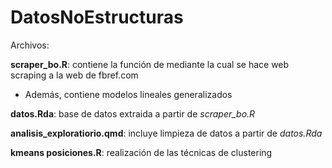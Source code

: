 # DatosNoEstructuras

Archivos:

**scraper_bo.R**: contiene la función de mediante la cual se hace web scraping a la web de fbref.com
  * Además, contiene modelos lineales generalizados

**datos.Rda**: base de datos extraida a partir de *scraper_bo.R*

**analisis_exploratiorio.qmd**: incluye limpieza de datos a partir de *datos.Rda*

**kmeans posiciones.R**: realización de las técnicas de clustering
